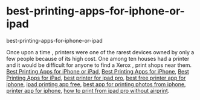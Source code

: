 # best-printing-apps-for-iphone-or-ipad
best-printing-apps-for-iphone-or-ipad

Once upon a time , printers were one of the rarest devices owned by only a few people because of its high cost. One among ten houses had a printer and it would be difficult for anyone to find a Xerox , print shops near them.
[Best Printing Apps for iPhone or iPad](https://geekeasier.com/best-printing-apps-for-iphone-or-ipad/4735/),
[Best Printing Apps for iPhone](https://geekeasier.com/best-printing-apps-for-iphone-or-ipad/4735/),
[Best Printing Apps for iPad](https://geekeasier.com/best-printing-apps-for-iphone-or-ipad/4735/),
[best printer for ipad pro](https://geekeasier.com/best-printing-apps-for-iphone-or-ipad/4735/),
[best free printer app for iphone](https://geekeasier.com/best-printing-apps-for-iphone-or-ipad/4735/),
[ipad printing app free](https://geekeasier.com/best-printing-apps-for-iphone-or-ipad/4735/),
[best app for printing photos from iphone](https://geekeasier.com/best-printing-apps-for-iphone-or-ipad/4735/),
[printer app for iphone](https://geekeasier.com/best-printing-apps-for-iphone-or-ipad/4735/),
[how to print from ipad pro without airprint](https://geekeasier.com/best-printing-apps-for-iphone-or-ipad/4735/).
